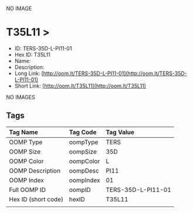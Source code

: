 


  
NO IMAGE  
# T35L11 > 

- ID: TERS-35D-L-PI11-01
- Hex ID: T35L11
- Name: 
- Description: 
- Long Link: [http://oom.lt/TERS-35D-L-PI11-01](http://oom.lt/TERS-35D-L-PI11-01)
- Short Link: [http://oom.lt/T35L11](http://oom.lt/T35L11)
  
NO IMAGES  
## Tags
  

|Tag Name|Tag Code|Tag Value|
| :--- | :--- | :--- |
|OOMP Type|oompType|TERS|
|OOMP Size|oompSize|35D|
|OOMP Color|oompColor|L|
|OOMP Description|oompDesc|PI11|
|OOMP Index|oompIndex|01|
|Full OOMP ID|oompID|TERS-35D-L-PI11-01|
|Hex ID (short code)|hexID|T35L11|
||||
